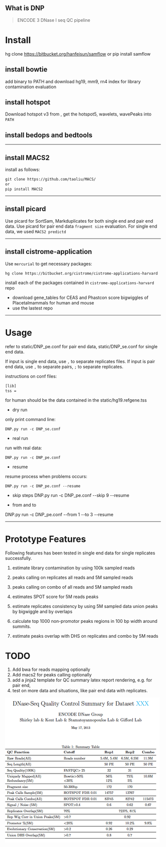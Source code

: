 ## What is DNP
> ENCODE 3 DNase I seq QC pipeline

Install 
=============
hg clone https://bitbucket.org/hanfeisun/samflow
or
pip install samflow

install bowtie
----------------
add binary to PATH and download hg19, mm9, rn4 index for library contamination evaluation

install hotspot
----------------
Download hotspot v3 from , get the hotspot5, wavelets, wavePeaks into `PATH`

install bedops and bedtools
-----------------------------

***

install MACS2
------------------
install as follows: 
	
	git clone https://github.com/taoliu/MACS/
	or 
	pip install MACS2

***

install picard
--------------------
Use picard for SortSam, Markduplicates for both single end and pair end data.
Use picard for pair end data `fragment size` evaluation.
For single end data, we used `MACS2 predictd`

----

install cistrome-application
----------------------------
Use `mercurial` to get necessary packages:

    hg clone https://bitbucket.org/cistrome/cistrome-applications-harvard
    
install each of the packages contained in `cistrome-applications-harvard` repo

* download gene_tables for CEAS and Phastcon score bigwiggles of Placetalmammals for human and mouse
* use the lastest repo

- - - -

Usage
=============

refer to static/DNP_pe.conf for pair end data, static/DNP_se.conf for single end data.

If input is single end data, use `,` to separate replicates files.
If input is pair end data, use `,` to separate pairs, `;` to separate replicates.

instructions on conf files:

	[lib] 
	tss = 
for human should be the data contained in the static/hg19.refgene.tss


* dry run

only print command line: 

	DNP.py run -c DNP_se.conf

* real run

run with real data: 

	DNP.py run -c DNP_pe.conf

* resume

resume process when problems occurs:

	DNP.py run -c DNP_pe.conf --resume


* skip steps
DNP.py run -c DNP_pe.conf --skip 9 --resume

* from and to

DNP.py run -c DNP_pe.conf --from 1 --to 3 --resume

----

Prototype  Features
======================
Following features has been tested in single end data for single replicates successfully.

1. estimate library contamination by using 100k sampled reads

2. peaks calling on replicates all reads and 5M sampled reads

3. peaks calling on combo of all reads and 5M sampled reads

3. estimates SPOT score for 5M reads peaks

4. estimate replicates consistency by using 5M sampled data union peaks by bigwiggle and by overlaps

5. calculate top 1000 non-promotor peaks regions in 100 bp width around summits.

6. estimate peaks overlap with DHS on replicates and combo by 5M reads

TODO
=====================
1. Add bwa for reads mapping optionally
2. Add macs2 for peaks calling optionally
3. add a jinja2 template for QC summary latex report rendering, e.g. for pair end, 
4. test on more data and situations, like pair end data with replicates.

![QC report](example.png)

